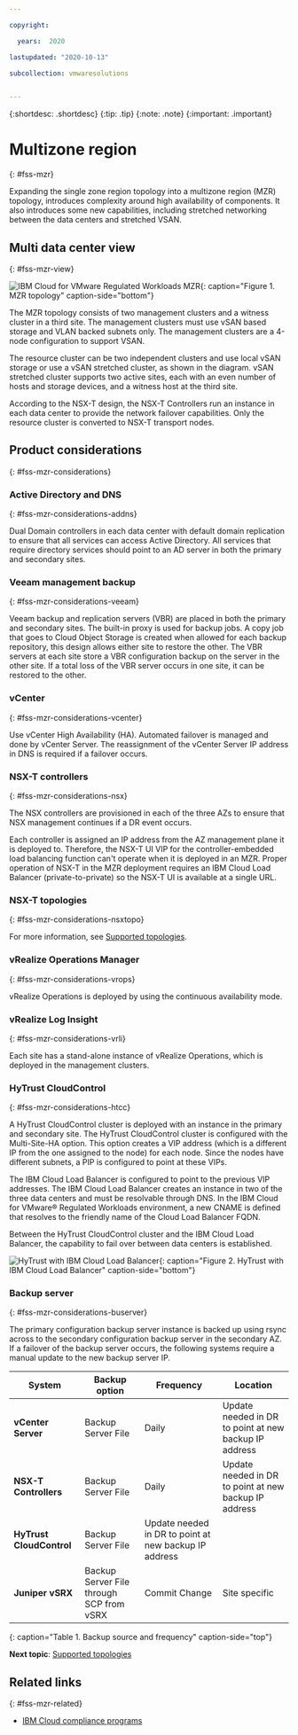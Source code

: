 ```yaml
---

copyright:

  years:  2020

lastupdated: "2020-10-13"

subcollection: vmwaresolutions


---
```


{:shortdesc: .shortdesc}
{:tip: .tip}
{:note: .note}
{:important: .important}

# Multizone region
{: #fss-mzr}

Expanding the single zone region topology into a multizone region (MZR) topology, introduces complexity around high availability of components. It also introduces some new capabilities, including stretched networking between the data centers and stretched VSAN.

## Multi data center view
{: #fss-mzr-view}

![IBM Cloud for VMware Regulated Workloads MZR](../../images/fss-mzr.svg "MZR topology"){: caption="Figure 1. MZR topology" caption-side="bottom"}

The MZR topology consists of two management clusters and a witness cluster in a third site. The management clusters must use vSAN based storage and VLAN backed subnets only. The management clusters are a 4-node configuration to support VSAN.

The resource cluster can be two independent clusters and use local vSAN storage or use a vSAN stretched cluster, as shown in the diagram. vSAN stretched cluster supports two active sites, each with an even number of hosts and storage devices, and a witness host at the third site.

According to the NSX-T design, the NSX-T Controllers run an instance in each data center to provide the network failover capabilities. Only the resource cluster is converted to NSX-T transport nodes.

## Product considerations
{: #fss-mzr-considerations}

### Active Directory and DNS
{: #fss-mzr-considerations-addns}

Dual Domain controllers in each data center with default domain replication to ensure that all services can access Active Directory. All services that require directory services should point to an AD server in both the primary and secondary sites.

### Veeam management backup
{: #fss-mzr-considerations-veeam}

Veeam backup and replication servers (VBR) are placed in both the primary and secondary sites. The built-in proxy is used for backup jobs. A copy job that goes to Cloud Object Storage is created when allowed for each backup repository, this design allows either site to restore the other. The VBR servers at each site store a VBR configuration backup on the server in the other site. If a total loss of the VBR server occurs in one site, it can be restored to the other.

### vCenter
{: #fss-mzr-considerations-vcenter}

Use vCenter High Availability (HA). Automated failover is managed and done by vCenter Server. The reassignment of the vCenter Server IP address in DNS is required if a failover occurs.

### NSX-T controllers
{: #fss-mzr-considerations-nsx}

The NSX controllers are provisioned in each of the three AZs to ensure that NSX management continues if a DR event occurs.

Each controller is assigned an IP address from the AZ management plane it is deployed to. Therefore, the NSX-T UI VIP for the controller-embedded load balancing function can't operate when it is deployed in an MZR. Proper operation of NSX-T in the MZR deployment requires an IBM Cloud Load Balancer (private-to-private) so the NSX-T UI is available at a single URL.

### NSX-T topologies
{: #fss-mzr-considerations-nsxtopo}

For more information, see [Supported topologies](/docs/vmwaresolutions?topic=vmwaresolutions-fss-nsxt-topologies).

### vRealize Operations Manager
{: #fss-mzr-considerations-vrops}

vRealize Operations is deployed by using the continuous availability mode.

### vRealize Log Insight
{: #fss-mzr-considerations-vrli}

Each site has a stand-alone instance of vRealize Operations, which is deployed in the management clusters.

### HyTrust CloudControl
{: #fss-mzr-considerations-htcc}

A HyTrust CloudControl cluster is deployed with an instance in the primary and secondary site. The HyTrust CloudControl cluster is configured with the Multi-Site-HA option. This option creates a VIP address (which is a different IP from the one assigned to the node) for each node. Since the nodes have different subnets, a PIP is configured to point at these VIPs.

The IBM Cloud Load Balancer is configured to point to the previous VIP addresses. The IBM Cloud Load Balancer creates an instance in two of the three data centers and must be resolvable through DNS. In the IBM Cloud for VMware® Regulated Workloads environment, a new CNAME is defined that resolves to the friendly name of the Cloud Load Balancer FQDN.

Between the HyTrust CloudControl cluster and the IBM Cloud Load Balancer, the capability to fail over between data centers is established.

![HyTrust with IBM Cloud Load Balancer](../../images/fss-htcc-glb.svg "HyTrust with IBM Cloud Load Balancer"){: caption="Figure 2. HyTrust with IBM Cloud Load Balancer" caption-side="bottom"}

### Backup server
{: #fss-mzr-considerations-buserver}

The primary configuration backup server instance is backed up using rsync across to the secondary configuration backup server in the secondary AZ. If a failover of the backup server occurs, the following systems require a manual update to the new backup server IP.

| System | Backup option | Frequency | Location|
|--- |--- |--- | --- |
|**vCenter Server** | Backup Server File | Daily | Update needed in DR to point at new backup IP address |
|**NSX-T Controllers** |Backup Server File | Daily | Update needed in DR to point at new backup IP address |
|**HyTrust CloudControl** | Backup Server File | Update needed in DR to point at new backup IP address |
|**Juniper vSRX** | Backup Server File through SCP from vSRX | Commit Change | Site specific |
{: caption="Table 1. Backup source and frequency" caption-side="top"}

**Next topic**: [Supported topologies](/docs/vmwaresolutions?topic=vmwaresolutions-fss-nsxt-topologies)

## Related links
{: #fss-mzr-related}

* [IBM Cloud compliance programs](https://www.ibm.com/cloud/compliance)
